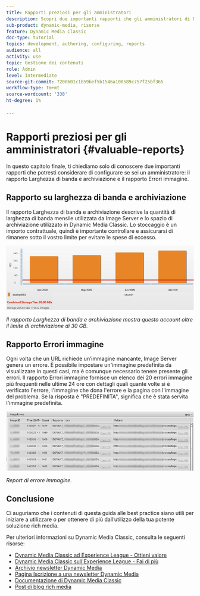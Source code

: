 ```yaml
---
title: Rapporti preziosi per gli amministratori
description: Scopri due importanti rapporti che gli amministratori di Dynamic Media Classic dovrebbero considerare per la configurazione.
sub-product: dynamic-media, risorse
feature: Dynamic Media Classic
doc-type: tutorial
topics: development, authoring, configuring, reports
audience: all
activity: use
topic: Gestione dei contenuti
role: Admin
level: Intermediate
source-git-commit: 7200601c1b59bef5b1546a100589c757f25bf365
workflow-type: tm+mt
source-wordcount: '338'
ht-degree: 1%

---
```



# Rapporti preziosi per gli amministratori {#valuable-reports}

In questo capitolo finale, ti chiediamo solo di conoscere due importanti rapporti che potresti considerare di configurare se sei un amministratore: il rapporto Larghezza di banda e archiviazione e il rapporto Errori immagine.

## Rapporto su larghezza di banda e archiviazione

Il rapporto Larghezza di banda e archiviazione descrive la quantità di larghezza di banda mensile utilizzata da Image Server e lo spazio di archiviazione utilizzato in Dynamic Media Classic. Lo stoccaggio è un importo contrattuale, quindi è importante controllare e assicurarsi di rimanere sotto il vostro limite per evitare le spese di eccesso.

![immagine](assets/valuable-reports/reports-1.jpg)

_Il rapporto Larghezza di banda e archiviazione mostra questo account oltre il limite di archiviazione di 30 GB._

## Rapporto Errori immagine

Ogni volta che un URL richiede un’immagine mancante, Image Server genera un errore. È possibile impostare un&#39;immagine predefinita da visualizzare in questi casi, ma è comunque necessario tenere presente gli errori. Il rapporto Errori immagine fornisce un elenco dei 20 errori immagine più frequenti nelle ultime 24 ore con dettagli quali quante volte si è verificato l&#39;errore, l&#39;immagine che dona l&#39;errore e la pagina con l&#39;immagine del problema. Se la risposta è &quot;PREDEFINITA&quot;, significa che è stata servita l&#39;immagine predefinita.

![immagine](assets/valuable-reports/reports-2.jpg)

_Report di errore immagine._

## Conclusione

Ci auguriamo che i contenuti di questa guida alle best practice siano utili per iniziare a utilizzare o per ottenere di più dall’utilizzo della tua potente soluzione rich media.

Per ulteriori informazioni su Dynamic Media Classic, consulta le seguenti risorse:

- [Dynamic Media Classic ad Experience League - Ottieni valore](https://guided.adobe.com/?launch=AEM-5a#recommended/solutions/experience-manager)
- [Dynamic Media Classic sull&#39;Experience League - Fai di più](https://guided.adobe.com/?launch=AEM-6a#recommended/solutions/experience-manager)
- [Archivio newsletter Dynamic Media](https://experienceleague.adobe.com/docs/dynamic-media-classic/using/dynamic-media-newsletter.html)
- [Pagina Iscrizione a una newsletter Dynamic Media](https://www.adobe.com/subscription/dynamic-media-newsletter.html)
- [Documentazione di Dynamic Media Classic](https://experienceleague.adobe.com/docs/dynamic-media-classic/using/home.html)
- [Post di blog rich media](https://theblog.adobe.com/tag/dynamic-media)
